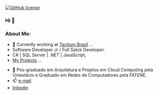 [![GitHub license](https://img.shields.io/github/license/darthbmo/darthbmo)](https://github.com/darthbmo/darthbmo/blob/master/LICENSE)

### Hi 👋


<!--**darthbmo/darthbmo** is a ✨ _special_ ✨ repository because its `README.md` (this file) appears on your GitHub profile. -->

### About Me:

- 🔭 Currently working at [Tactium Brasil](https://www.tactium.com.br/) ...
- Software Developer Jr / Full Satck Developer.
- C# | SQL Server | .NET | JavaScript,
- [My Projects](https://github.com/darthbmo?tab=repositories) ...
<!-- - 🤔 I’m looking for help with ... -->
- 💬 Pós-graduado em Arquitetura e Projetos em Cloud Computing pela Uniestácio e Graduado em Redes de Computadores pela FATENE.
- 📫 [e-mail](mailto:connectionreverse@gmail.com)
- [linkedin](https://www.linkedin.com/in/michael-louren%C3%A7o-bezerra-55940592/)
<!-- - 😄 Pronouns: ... -->
<!-- - ⚡ Fun fact: ... -->

